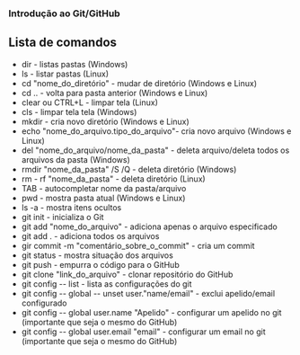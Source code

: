 ### Introdução ao Git/GitHub



## Lista de comandos 



- dir - listas pastas (Windows) 
- ls - listar pastas (Linux)
- cd "nome_do_diretório" - mudar de diretório (Windows e Linux)
- cd .. - volta para pasta anterior (Windows e Linux)
- clear ou CTRL+L - limpar tela (Linux)
- cls - limpar tela tela (Windows)
- mkdir - cria novo diretório (Windows e Linux)
- echo  "nome_do_arquivo.tipo_do_arquivo"- cria novo arquivo (Windows e Linux)
- del "nome_do_arquivo/nome_da_pasta" - deleta arquivo/deleta todos os arquivos da pasta (Windows)
- rmdir "nome_da_pasta" /S /Q - deleta diretório (Windows)
- rm - rf "nome_da_pasta" - deleta diretório (Linux)
- TAB - autocompletar nome da pasta/arquivo
- pwd - mostra pasta atual (Windows e Linux)
- ls -a - mostra itens ocultos 
- git init - inicializa o Git
- git add "nome_do_arquivo" - adiciona apenas o arquivo especificado
- git add . - adiciona todos os arquivos
- gir commit -m "comentário_sobre_o_commit" - cria um commit
- git status - mostra situação dos arquivos
- git push - empurra o código para o GitHub
- git clone "link_do_arquivo" - clonar repositório do GitHub
- git config -- list - lista as configurações do git
- git config -- global -- unset user."name/email" - exclui apelido/email configurado
- git config -- global user.name "Apelido" - configurar um apelido no git (importante que seja o mesmo do GitHub)
- git config -- global user.email "email" - configurar um email no git (importante que seja o mesmo do GitHub)


